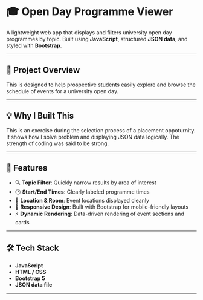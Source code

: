 # 🎓 Open Day Programme Viewer

A lightweight web app that displays and filters university open day programmes by topic. Built using **JavaScript**, structured **JSON data**, and styled with **Bootstrap**.

---

## 📌 Project Overview

This is designed to help prospective students easily explore and browse the schedule of events for a university open day.

---

## 💡 Why I Built This

This is an exercise during the selection process of a placement oppoturnity. It shows how I solve problem and displaying JSON data logically. The strength of coding was said to be strong.

---

## 🚀 Features

- 🔍 **Topic Filter**: Quickly narrow results by area of interest
- 🕑 **Start/End Times**: Clearly labeled programme times
- 📍 **Location & Room**: Event locations displayed cleanly
- 📱 **Responsive Design**: Built with Bootstrap for mobile-friendly layouts
- ⚡ **Dynamic Rendering**: Data-driven rendering of event sections and cards

---

## 🛠️ Tech Stack

- **JavaScript**
- **HTML / CSS**
- **Bootstrap 5**
- **JSON data file**

---
